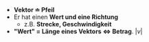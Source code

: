 - **Vektor $\doteq$  Pfeil**
- Er hat einen **Wert und eine Richtung**
	- z.B. **Strecke, Geschwindigkeit**
- **"Wert" = Länge eines Vektors $\Leftrightarrow$ Betrag**. $|v|$
